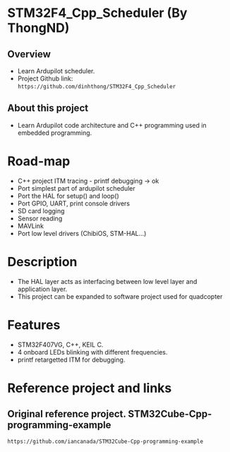# STM32F4_Cpp_Scheduler (By ThongND)
## Overview
- Learn Ardupilot scheduler.
- Project Github link: `https://github.com/dinhthong/STM32F4_Cpp_Scheduler`

## About this project
- Learn Ardupilot code architecture and C++ programming used in embedded programming.

# Road-map
- C++ project ITM tracing - printf debugging -> ok
- Port simplest part of ardupilot scheduler
- Port the HAL for setup() and loop()
- Port GPIO, UART, print console drivers
- SD card logging
- Sensor reading
- MAVLink
- Port low level drivers (ChibiOS, STM-HAL...)

# Description
- The HAL layer acts as interfacing between low level layer and application layer. 
- This project can be expanded to software project used for quadcopter


# Features
- STM32F407VG, C++, KEIL C.
- 4 onboard LEDs blinking with different frequencies.
- printf retargetted ITM for debugging. 

# Reference project and links
## Original reference project. STM32Cube-Cpp-programming-example

`https://github.com/iancanada/STM32Cube-Cpp-programming-example`
